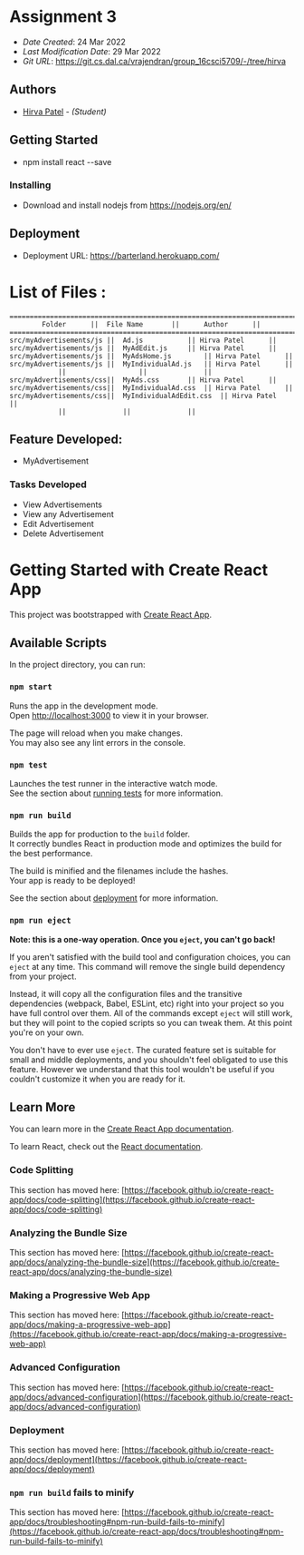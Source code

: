 # Assignment 3

- _Date Created_: 24 Mar 2022
- _Last Modification Date_: 29 Mar 2022
- _Git URL_: https://git.cs.dal.ca/vrajendran/group_16csci5709/-/tree/hirva

## Authors

- [Hirva Patel](hirva.patel@dal.ca) - _(Student)_

## Getting Started

- npm install react --save

### Installing

- Download and install nodejs from https://nodejs.org/en/

## Deployment

- Deployment URL: https://barterland.herokuapp.com/

# List of Files :

    ====================================================================================
            Folder		||	File Name		||      Author		||
    ====================================================================================
	src/myAdvertisements/js ||	Ad.js			|| Hirva Patel		||
	src/myAdvertisements/js ||	MyAdEdit.js	 	|| Hirva Patel		||
	src/myAdvertisements/js	||	MyAdsHome.js 		|| Hirva Patel		||
	src/myAdvertisements/js ||	MyIndividualAd.js	|| Hirva Patel		||
				|| 		        	|| 		    	||
	src/myAdvertisements/css||	MyAds.css		|| Hirva Patel		||
	src/myAdvertisements/css||	MyIndividualAd.css	|| Hirva Patel		||
	src/myAdvertisements/css||	MyIndividualAdEdit.css	|| Hirva Patel		||
				|| 				|| 		     	||

## Feature Developed:

- MyAdvertisement

### Tasks Developed

- View Advertisements
- View any Advertisement
- Edit Advertisement
- Delete Advertisement

# Getting Started with Create React App

This project was bootstrapped with [Create React App](https://github.com/facebook/create-react-app).

## Available Scripts

In the project directory, you can run:

### `npm start`

Runs the app in the development mode.\
Open [http://localhost:3000](http://localhost:3000) to view it in your browser.

The page will reload when you make changes.\
You may also see any lint errors in the console.

### `npm test`

Launches the test runner in the interactive watch mode.\
See the section about [running tests](https://facebook.github.io/create-react-app/docs/running-tests) for more information.

### `npm run build`

Builds the app for production to the `build` folder.\
It correctly bundles React in production mode and optimizes the build for the best performance.

The build is minified and the filenames include the hashes.\
Your app is ready to be deployed!

See the section about [deployment](https://facebook.github.io/create-react-app/docs/deployment) for more information.

### `npm run eject`

**Note: this is a one-way operation. Once you `eject`, you can't go back!**

If you aren't satisfied with the build tool and configuration choices, you can `eject` at any time. This command will remove the single build dependency from your project.

Instead, it will copy all the configuration files and the transitive dependencies (webpack, Babel, ESLint, etc) right into your project so you have full control over them. All of the commands except `eject` will still work, but they will point to the copied scripts so you can tweak them. At this point you're on your own.

You don't have to ever use `eject`. The curated feature set is suitable for small and middle deployments, and you shouldn't feel obligated to use this feature. However we understand that this tool wouldn't be useful if you couldn't customize it when you are ready for it.

## Learn More

You can learn more in the [Create React App documentation](https://facebook.github.io/create-react-app/docs/getting-started).

To learn React, check out the [React documentation](https://reactjs.org/).

### Code Splitting

This section has moved here: [https://facebook.github.io/create-react-app/docs/code-splitting](https://facebook.github.io/create-react-app/docs/code-splitting)

### Analyzing the Bundle Size

This section has moved here: [https://facebook.github.io/create-react-app/docs/analyzing-the-bundle-size](https://facebook.github.io/create-react-app/docs/analyzing-the-bundle-size)

### Making a Progressive Web App

This section has moved here: [https://facebook.github.io/create-react-app/docs/making-a-progressive-web-app](https://facebook.github.io/create-react-app/docs/making-a-progressive-web-app)

### Advanced Configuration

This section has moved here: [https://facebook.github.io/create-react-app/docs/advanced-configuration](https://facebook.github.io/create-react-app/docs/advanced-configuration)

### Deployment

This section has moved here: [https://facebook.github.io/create-react-app/docs/deployment](https://facebook.github.io/create-react-app/docs/deployment)

### `npm run build` fails to minify

This section has moved here: [https://facebook.github.io/create-react-app/docs/troubleshooting#npm-run-build-fails-to-minify](https://facebook.github.io/create-react-app/docs/troubleshooting#npm-run-build-fails-to-minify)
